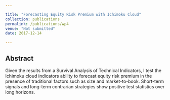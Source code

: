```yaml
---

title: "Forecasting Equity Risk Premium with Ichimoku Cloud"
collection: publications
permalink: /publications/wp4
venue: "Not submitted"
date: 2017-12-14

---
```



## Abstract
Given the results from a Survival Analysis of Technical Indicators, I test the Ichimoku cloud indicators ability to forecast equity risk premium in the presence of traditional factors such as size and market-to-book. Short-term signals and long-term contrarian strategies show positive test statistics over long horizons. 
